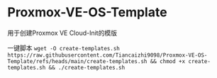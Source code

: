 # Proxmox-VE-OS-Template

用于创建Proxmox VE Cloud-Init的模版

一键脚本
`wget -O create-templates.sh https://raw.githubusercontent.com/Tiancaizhi9098/Proxmox-VE-OS-Template/refs/heads/main/create-templates.sh && chmod +x create-templates.sh && ./create-templates.sh`
